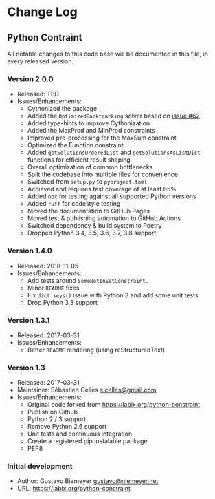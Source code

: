 # Change Log

## Python Contraint

All notable changes to this code base will be documented in this file,
in every released version.

### Version 2.0.0

- Released: TBD
- Issues/Enhancements:
  - Cythonized the package
  - Added the `OptimizedBacktracking` solver based on [issue #62](https://github.com/python-constraint/python-constraint/issues/62)
  - Added type-hints to improve Cythonization
  - Added the MaxProd and MinProd constraints
  - Improved pre-processing for the MaxSum constraint
  - Optimized the Function constraint
  - Added `getSolutionsOrderedList` and `getSolutionsAsListDict` functions for efficient result shaping
  - Overall optimization of common bottlenecks
  - Split the codebase into multiple files for convenience
  - Switched from `setup.py` to `pyproject.toml`
  - Achieved and requires test coverage of at least 65%
  - Added `nox` for testing against all supported Python versions 
  - Added `ruff` for codestyle testing
  - Moved the documentation to GitHub Pages
  - Moved test & publishing automation to GitHub Actions
  - Switched dependency & build system to Poetry
  - Dropped Python 3.4, 3.5, 3.6, 3.7, 3.8 support

### Version 1.4.0

- Released: 2018-11-05
- Issues/Enhancements:
  - Add tests around `SomeNotInSetConstraint.`
  - Minor `README` fixes
  - Fix `dict.keys()` issue with Python 3 and add some unit tests
  - Drop Python 3.3 support

### Version 1.3.1

- Released: 2017-03-31
- Issues/Enhancements:
  - Better `README` rendering (using reStructuredText)

### Version 1.3

- Released: 2017-03-31
- Maintainer: Sébastien Celles <s.celles@gmail.com>
- Issues/Enhancements:
  - Original code forked from https://labix.org/python-constraint
  - Publish on Github
  - Python 2 / 3 support
  - Remove Python 2.6 support
  - Unit tests and continuous integration
  - Create a registered pip instalable package
  - PEP8

### Initial development

- Author: Gustavo Biemeyer <gustavo@niemeyer.net>
- URL: https://labix.org/python-constraint
